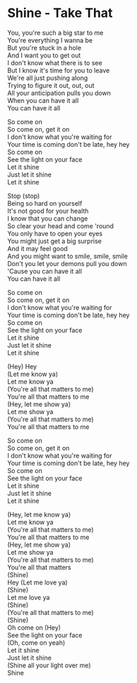 # Shine - Take That

You, you're such a big star to me\
You're everything I wanna be\
But you're stuck in a hole\
And I want you to get out\
I don't know what there is to see\
But I know it's time for you to leave\
We're all just pushing along\
Trying to figure it out, out, out\
All your anticipation pulls you down\
When you can have it all\
You can have it all

So come on\
So come on, get it on\
I don't know what you're waiting for\
Your time is coming don't be late, hey hey\
So come on\
See the light on your face\
Let it shine\
Just let it shine\
Let it shine

Stop (stop)\
Being so hard on yourself\
It's not good for your health\
I know that you can change\
So clear your head and come 'round\
You only have to open your eyes\
You might just get a big surprise\
And it may feel good\
And you might want to smile, smile, smile\
Don't you let your demons pull you down\
'Cause you can have it all\
You can have it all

So come on\
So come on, get it on\
I don't know what you're waiting for\
Your time is coming don't be late, hey hey\
So come on\
See the light on your face\
Let it shine\
Just let it shine\
Let it shine

(Hey) Hey\
(Let me know ya)\
Let me know ya\
(You're all that matters to me)\
You're all that matters to me\
(Hey, let me show ya)\
Let me show ya\
(You're all that matters to me)\
You're all that matters to me

So come on\
So come on, get it on\
I don't know what you're waiting for\
Your time is coming don't be late, hey hey\
So come on\
See the light on your face\
Let it shine\
Just let it shine\
Let it shine

(Hey, let me know ya)\
Let me know ya\
(You're all that matters to me)\
You're all that matters to me\
(Hey, let me show ya)\
Let me show ya\
(You're all that matters to me)\
You're all that matters\
(Shine)\
Hey (Let me love ya)\
(Shine)\
Let me love ya\
(Shine)\
(You're all that matters to me)\
(Shine)\
Oh come on (Hey)\
See the light on your face\
(Oh, come on yeah)\
Let it shine\
Just let it shine\
(Shine all your light over me)\
Shine